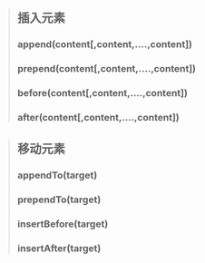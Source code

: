 >## 插入元素
>### append(content[,content,....,content])
>### prepend(content[,content,....,content])
>### before(content[,content,....,content])
>### after(content[,content,....,content])

>## 移动元素
>### appendTo(target)
>### prependTo(target)
>### insertBefore(target)
>### insertAfter(target)




